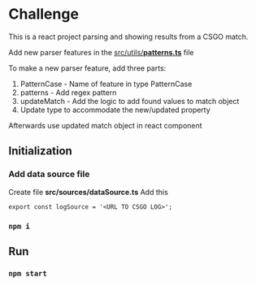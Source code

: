 # Challenge

This is a react project parsing and showing results from a CSGO match.

Add new parser features in the [src/utils/**patterns.ts**](src/utils/patterns.ts) file

To make a new parser feature, add three parts:

1.  PatternCase - Name of feature in type PatternCase
2.  patterns - Add regex pattern
3.  updateMatch - Add the logic to add found values to match object
4.  Update type to accommodate the new/updated property

Afterwards use updated match object in react component

## Initialization

### Add data source file

Create file **src/sources/dataSource.ts**
Add this

    export const logSource = '<URL TO CSGO LOG>';

### `npm i`

## Run

### `npm start`

